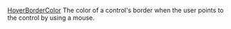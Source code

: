 [HoverBorderColor](filename.md) The color of a control's border when the user points to the control by using a mouse.
